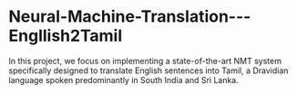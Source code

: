 # Neural-Machine-Translation---Engllish2Tamil
In this project, we focus on implementing a state-of-the-art NMT system specifically designed to translate English sentences into Tamil, a Dravidian language spoken predominantly in South India and Sri Lanka.
